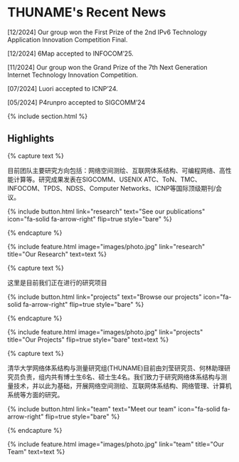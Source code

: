---
---

# THUNAME's Recent News

[12/2024] Our group won the First Prize of the 2nd IPv6 Technology Application Innovation Competition Final. 

[12/2024] 6Map accepted to INFOCOM’25.

[11/2024] Our group won the Grand Prize of the 7th Next Generation Internet Technology Innovation Competition. 

[07/2024] Luori accepted to ICNP’24.

[05/2024] P4runpro accepted to SIGCOMM’24

{% include section.html %}

## Highlights

{% capture text %}

目前团队主要研究方向包括：网络空间测绘、互联网体系结构、可编程网络、高性能计算等。研究成果发表在SIGCOMM、USENIX ATC、ToN、TMC、INFOCOM、TPDS、NDSS、Computer Networks、ICNP等国际顶级期刊/会议。



{%
  include button.html
  link="research"
  text="See our publications"
  icon="fa-solid fa-arrow-right"
  flip=true
  style="bare"
%}

{% endcapture %}

{%
  include feature.html
  image="images/photo.jpg"
  link="research"
  title="Our Research"
  text=text
%}

{% capture text %}

这里是目前我们正在进行的研究项目



{%
  include button.html
  link="projects"
  text="Browse our projects"
  icon="fa-solid fa-arrow-right"
  flip=true
  style="bare"
%}

{% endcapture %}

{%
  include feature.html
  image="images/photo.jpg"
  link="projects"
  title="Our Projects"
  flip=true
  style="bare"
  text=text
%}

{% capture text %}

清华大学网络体系结构与测量研究组(THUNAME)目前由刘莹研究员、何林助理研究员负责，组内共有博士生6名、硕士生4名。我们致力于研究网络体系结构与测量技术，并以此为基础，开展网络空间测绘、互联网体系结构、网络管理、计算机系统等方面的研究。



{%
  include button.html
  link="team"
  text="Meet our team"
  icon="fa-solid fa-arrow-right"
  flip=true
  style="bare"
%}

{% endcapture %}

{%
  include feature.html
  image="images/photo.jpg"
  link="team"
  title="Our Team"
  text=text
%}
